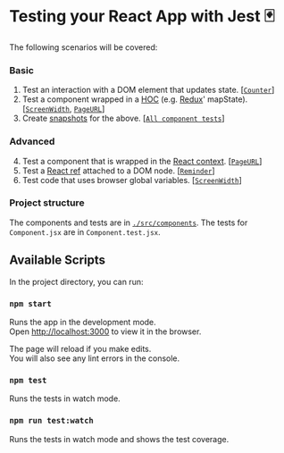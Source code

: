 # Testing your React App with Jest 🃏

The following scenarios will be covered:

### Basic

1. Test an interaction with a DOM element that updates state. [[`Counter`](https://github.com/mikeheddes/react-testing-demo/blob/master/src/components/Counter.test.jsx)]
1. Test a component wrapped in a [HOC](https://reactjs.org/docs/higher-order-components.html) (e.g. [Redux](https://redux.js.org/)' mapState). [[`ScreenWidth`](https://github.com/mikeheddes/react-testing-demo/blob/master/src/components/ScreenWidth.test.jsx), [`PageURL`](https://github.com/mikeheddes/react-testing-demo/blob/master/src/components/PageURL.test.jsx)]
1. Create [snapshots](https://jestjs.io/docs/en/snapshot-testing) for the above. [[`All component tests`](https://github.com/mikeheddes/react-testing-demo/blob/master/src/components)]

### Advanced

4. Test a component that is wrapped in the [React context](https://reactjs.org/docs/context.html). [[`PageURL`](https://github.com/mikeheddes/react-testing-demo/blob/master/src/components/PageURL.test.jsx)]
1. Test a [React ref](https://reactjs.org/docs/refs-and-the-dom.html) attached to a DOM node. [[`Reminder`](https://github.com/mikeheddes/react-testing-demo/blob/test-solutions/src/components/Reminder.test.jsx)]
1. Test code that uses browser global variables. [[`ScreenWidth`](https://github.com/mikeheddes/react-testing-demo/blob/master/src/components/ScreenWidth.test.jsx)]

### Project structure

The components and tests are in [`./src/components`](https://github.com/mikeheddes/react-testing-demo/tree/master/src/components).
The tests for `Component.jsx` are in `Component.test.jsx`.

## Available Scripts

In the project directory, you can run:

### `npm start`

Runs the app in the development mode.<br>
Open [http://localhost:3000](http://localhost:3000) to view it in the browser.

The page will reload if you make edits.<br>
You will also see any lint errors in the console.

### `npm test`

Runs the tests in watch mode.

### `npm run test:watch`

Runs the tests in watch mode and shows the test coverage.
